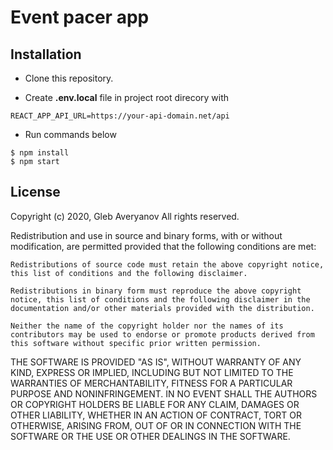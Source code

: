 # Event pacer app

## Installation

- Clone this repository.

- Create **.env.local** file in project root direcory with 
```
REACT_APP_API_URL=https://your-api-domain.net/api
```
- Run commands below
```shell
$ npm install
$ npm start
```

## License

Copyright (c) 2020, Gleb Averyanov All rights reserved.

Redistribution and use in source and binary forms, with or without modification, are permitted provided that the following conditions are met:

    Redistributions of source code must retain the above copyright notice, this list of conditions and the following disclaimer.

    Redistributions in binary form must reproduce the above copyright notice, this list of conditions and the following disclaimer in the documentation and/or other materials provided with the distribution.

    Neither the name of the copyright holder nor the names of its contributors may be used to endorse or promote products derived from this software without specific prior written permission.

THE SOFTWARE IS PROVIDED "AS IS", WITHOUT WARRANTY OF ANY KIND, EXPRESS OR IMPLIED, INCLUDING BUT NOT LIMITED TO THE WARRANTIES OF MERCHANTABILITY, FITNESS FOR A PARTICULAR PURPOSE AND NONINFRINGEMENT. IN NO EVENT SHALL THE AUTHORS OR COPYRIGHT HOLDERS BE LIABLE FOR ANY CLAIM, DAMAGES OR OTHER LIABILITY, WHETHER IN AN ACTION OF CONTRACT, TORT OR OTHERWISE, ARISING FROM, OUT OF OR IN CONNECTION WITH THE SOFTWARE OR THE USE OR OTHER DEALINGS IN THE SOFTWARE.